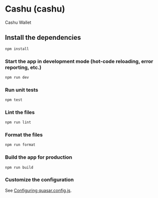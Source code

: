 # Cashu (cashu)

Cashu Wallet

## Install the dependencies

```bash
npm install
```

### Start the app in development mode (hot-code reloading, error reporting, etc.)

```bash
npm run dev
```

### Run unit tests

```bash
npm test
```

### Lint the files

```bash
npm run lint
```

### Format the files

```bash
npm run format
```

### Build the app for production

```bash
npm run build
```

### Customize the configuration

See [Configuring quasar.config.js](https://v2.quasar.dev/quasar-cli-webpack/quasar-config-js).

